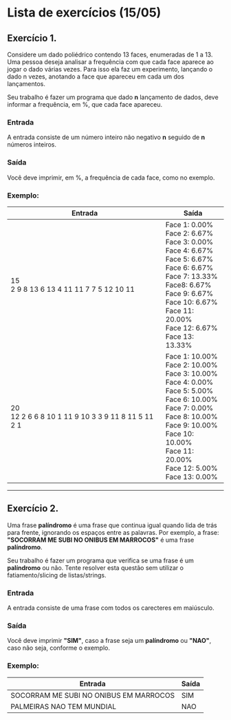 # Lista de exercícios (15/05)

## Exercício 1.
Considere um dado poliédrico contendo 13 faces, enumeradas de 1 a 13. Uma pessoa deseja analisar a frequência com que cada face aparece ao jogar o dado várias vezes. Para isso ela faz um experimento, lançando o dado n vezes, anotando a face que apareceu em cada um dos lançamentos.

Seu trabalho é fazer um programa que dado **n** lançamento de dados, deve informar a frequência, em %, que cada face apareceu. 

### Entrada
A entrada consiste de um número inteiro não negativo **n** seguido de **n** números inteiros.

### Saída
Você deve imprimir, em %, a frequência de cada face, como no exemplo.

### Exemplo:
|Entrada|Saída|
|-------|-----|
|15<br/>2 9 8 13 6 13 4 11 11 7 7 5 12 10 11|Face 1: 0.00%<br/>Face 2: 6.67%<br/>Face 3: 0.00%<br/>Face 4: 6.67%<br/>Face 5: 6.67%<br/>Face 6: 6.67%<br/>Face 7: 13.33%<br/>Face8: 6.67%<br/>Face 9: 6.67%<br/>Face 10: 6.67%<br/>Face 11: 20.00%<br/>Face 12: 6.67%<br/>Face 13: 13.33%|
|20<br/>12 2 6 6 8 10 1 11 9 10 3 3 9 11 8 11 5 11 2 1|Face 1: 10.00%<br/>Face 2: 10.00%<br/>Face 3: 10.00%<br/>Face 4: 0.00%<br/>Face 5: 5.00%<br/>Face 6: 10.00%<br/>Face 7: 0.00%<br/>Face 8: 10.00%<br/>Face 9: 10.00%<br/>Face 10: 10.00%<br/>Face 11: 20.00%<br/>Face 12: 5.00%<br/>Face 13: 0.00%|

---

## Exercício 2.
Uma frase **palíndromo** é uma frase que continua igual quando lida de trás para frente, ignorando os espaços entre as palavras. Por exemplo, a frase: **"SOCORRAM ME SUBI NO ONIBUS EM MARROCOS"** é uma frase **palíndromo**.

Seu trabalho é fazer um programa que verifica se uma frase é um **palíndromo** ou não. Tente resolver esta questão sem utilizar o fatiamento/slicing de listas/strings.

### Entrada
A entrada consiste de uma frase com todos os carecteres em maiúsculo.

### Saída
Você deve imprimir **"SIM"**, caso a frase seja um **palíndromo** ou **"NAO"**, caso não seja, conforme o exemplo.

### Exemplo:
|Entrada|Saída|
|-------|-----|
|SOCORRAM ME SUBI NO ONIBUS EM MARROCOS|SIM|
|PALMEIRAS NAO TEM MUNDIAL|NAO|